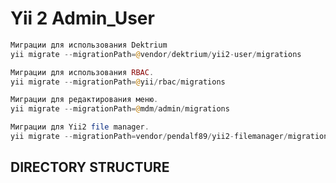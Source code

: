 Yii 2 Admin_User
===============================

``` php
Миграции для использования Dektrium
yii migrate --migrationPath=@vendor/dektrium/yii2-user/migrations

Миграции для использования RBAC.
yii migrate --migrationPath=@yii/rbac/migrations

Миграции для редактирования меню.
yii migrate --migrationPath=@mdm/admin/migrations

Миграции для Yii2 file manager.
yii migrate --migrationPath=vendor/pendalf89/yii2-filemanager/migrations
```
DIRECTORY STRUCTURE
-------------------


